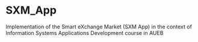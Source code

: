 # SXM_App
 Implementation of the Smart eXchange Market (SXM App) in the context of Information Systems Applications Development course in AUEB
